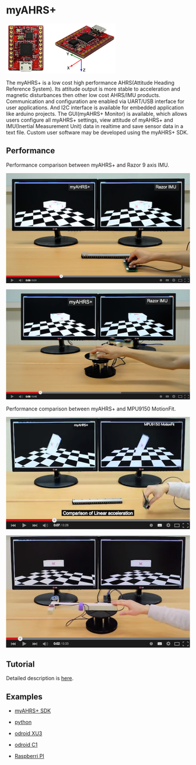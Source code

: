 myAHRS+
====================

![ScreenShot](tutorial/images/wiki_image_1.png)

The myAHRS+ is a low cost high performance AHRS(Attitude Heading Reference System). 
Its attitude output is more stable to acceleration and magnetic disturbances then other low cost AHRS/IMU products. 
Communication and configuration are enabled via UART/USB interface for user applications. And I2C interface is available for embedded application like arduino projects.
The GUI(myAHRS+ Monitor) is available, which allows users configure all myAHRS+  settings, view attitude of myAHRS+ and IMU(Inertial Measurement Unit) data in realtime and save sensor data in a text file. Custom user software may be developed using the myAHRS+ SDK.


## Performance

Performance comparison between myAHRS+ and Razor 9 axis IMU.

[![ScreenShot](tutorial/images/wiki_image_4_performance_l.png)](http://www.youtube.com/watch?v=vg1yE199DGE)

[![ScreenShot](tutorial/images/wiki_image_4_performance_c.png)](http://www.youtube.com/watch?v=5NDU6PcPhBw)

Performance comparison between myAHRS+ and MPU9150 MotionFit.

[![ScreenShot](tutorial/images/wiki_image_4_performance_l_2.png)](http://youtu.be/JtE3BCpq8MA?list=UUr3H8wg38P8b4skZZi_tpYA)

[![ScreenShot](tutorial/images/wiki_image_4_performance_c_2.png)](http://youtu.be/AI0JuWKJFR8?list=UUr3H8wg38P8b4skZZi_tpYA)

## Tutorial

Detailed description is [here](tutorial).


## Examples

* [myAHRS+ SDK](common_cpp)
* [python](common_python)

* [odroid XU3](odroid_xu3)
* [odroid C1](odroid_c1)

* [Raspberri PI](raspberry_pi)
